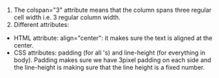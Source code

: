 1. The colspan="3" attribute means that the column spans three regular cell width i.e. 3 regular column width.
2. Different attributes: <br /> 
 * HTML attribute: align="center": it makes sure the text is aligned at the center.
 * CSS attributes: padding (for all <th>'s) and line-height (for everything in body). Padding makes sure we have 3pixel padding on each side and the line-height is making sure that the line height is a fixed number.
	
